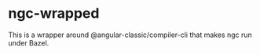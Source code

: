 # ngc-wrapped

This is a wrapper around @angular-classic/compiler-cli that makes ngc run under Bazel.
